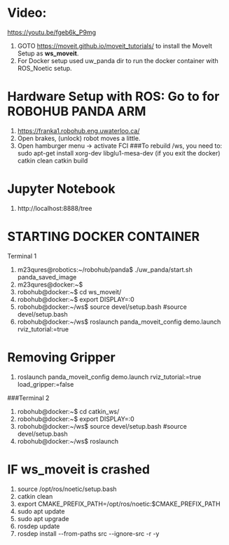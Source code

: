 # Video: 
https://youtu.be/fgeb6k_P9mg

1. GOTO https://moveit.github.io/moveit_tutorials/ to install the MoveIt Setup as **ws_moveit**.
2. For Docker setup used uw_panda dir to run the docker container with ROS_Noetic setup.
# Hardware Setup with ROS: Go to for ROBOHUB PANDA ARM
1. https://franka1.robohub.eng.uwaterloo.ca/
2. Open brakes, (unlock) robot moves a little.
3. Open hamburger menu -> activate FCI
###To rebuild /ws, you need to:
sudo apt-get install xorg-dev libglu1-mesa-dev (if you exit the docker)
catkin clean 
catkin build
# Jupyter Notebook
1. http://localhost:8888/tree

# STARTING DOCKER CONTAINER
Terminal 1
1. m23qures@robotics:~/robohub/panda$ ./uw_panda/start.sh panda_saved_image
2. m23qures@docker:~$ 
3. robohub@docker:~$ cd ws_moveit/
4. robohub@docker:~$ export DISPLAY=:0
5. robohub@docker:~/ws$ source devel/setup.bash  #source devel/setup.bash
6. robohub@docker:~/ws$ roslaunch panda_moveit_config demo.launch rviz_tutorial:=true

# Removing Gripper 
1. roslaunch panda_moveit_config demo.launch rviz_tutorial:=true load_gripper:=false

###Terminal 2

1. robohub@docker:~$ cd catkin_ws/
2. robohub@docker:~$ export DISPLAY=:0
3. robohub@docker:~/ws$ source devel/setup.bash  #source devel/setup.bash
4. robohub@docker:~/ws$ roslaunch 

# IF ws_moveit is crashed
1. source /opt/ros/noetic/setup.bash
2. catkin clean
3. export CMAKE_PREFIX_PATH=/opt/ros/noetic:$CMAKE_PREFIX_PATH
4. sudo apt update
5. sudo apt upgrade
6. rosdep update
7. rosdep install --from-paths src --ignore-src -r -y


